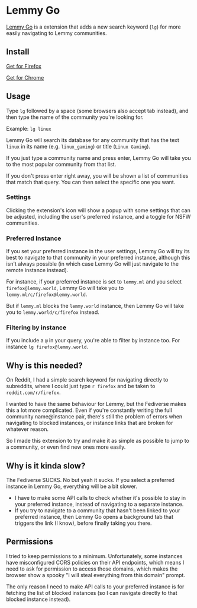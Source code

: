 # Lemmy Go

[Lemmy Go](https://lemmy.raicuparta.com) is a extension that adds a new search keyword (`lg`) for more easily navigating to Lemmy communities.

## Install

[Get for Firefox](https://addons.mozilla.org/firefox/addon/lemmy-go/)

[Get for Chrome](https://chrome.google.com/webstore/detail/lemmy-go/amgdefojimfhhbdphmlbljkgohoeldaf)

## Usage

Type `lg` followed by a space (some browsers also accept tab instead), and then type the name of the community you're looking for.

Example: `lg linux`

Lemmy Go will search its database for any community that has the text `linux` in its name (e.g. `linux_gaming`) or title (`Linux Gaming`).

If you just type a community name and press enter, Lemmy Go will take you to the most popular community from that list.

If you don't press enter right away, you will be shown a list of communities that match that query. You can then select the specific one you want.

### Settings

Clicking the extension's icon will show a popup with some settings that can be adjusted, including the user's preferred instance, and a toggle for NSFW communities.

### Preferred Instance

If you set your preferred instance in the user settings, Lemmy Go will try its best to navigate to that community in your preferred instance, although this isn't always possible (in which case Lemmy Go will just navigate to the remote instance instead).

For instance, if your preferred instance is set to `lemmy.ml` and you select `firefox@lemmy.world`, Lemmy Go will take you to `lemmy.ml/c/firefox@lemmy.world`.

But if `lemmy.ml` blocks the `lemmy.world` instance, then Lemmy Go will take you to `lemmy.world/c/firefox` instead.

### Filtering by instance

If you include a `@` in your query, you're able to filter by instance too. For instance `lg firefox@lemmy.world`.

## Why is this needed?

On Reddit, I had a simple search keyword for navigating directly to subreddits, where I could just type `r firefox` and be taken to `reddit.com/r/firefox`.

I wanted to have the same behaviour for Lemmy, but the Fediverse makes this a lot more complicated. Even if you're constantly writing the full community name@instance pair, there's still the problem of errors when navigating to blocked instances, or instance links that are broken for whatever reason.

So I made this extension to try and make it as simple as possible to jump to a community, or even find new ones more easily.

## Why is it kinda slow?

The Fediverse SUCKS. No but yeah it sucks. If you select a preferred instance in Lemmy Go, everything will be a bit slower.

- I have to make some API calls to check whether it's possible to stay in your preferred instance, instead of navigating to a separate instance.
- If you try to navigate to a community that hasn't been linked to your preferred instance, then Lemmy Go opens a background tab that triggers the link (I know), before finally taking you there.

## Permissions

I tried to keep permissions to a minimum. Unfortunately, some instances have misconfigured CORS policies on their API endpoints, which means I need to ask for permission to access those domains, which makes the browser show a spooky "I will steal everything from this domain" prompt.

The only reason I need to make API calls to your preferred instance is for fetching the list of blocked instances (so I can navigate directly to that blocked instance instead).
